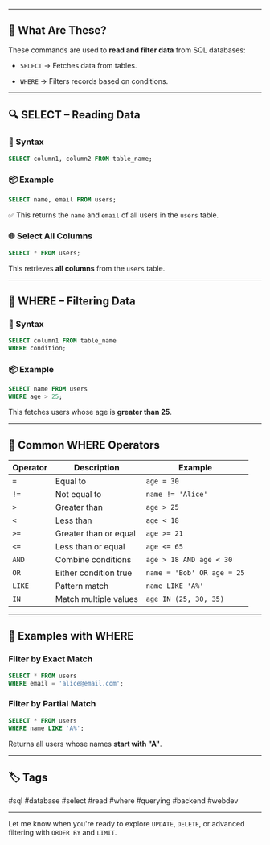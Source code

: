 
---

## 🧠 What Are These?

These commands are used to **read and filter data** from SQL databases:

- `SELECT` → Fetches data from tables.
    
- `WHERE` → Filters records based on conditions.
    

---

## 🔍 SELECT – Reading Data

### 🔧 Syntax

```sql
SELECT column1, column2 FROM table_name;
```

### 📦 Example

```sql
SELECT name, email FROM users;
```

✅ This returns the `name` and `email` of all users in the `users` table.

### 🌐 Select All Columns

```sql
SELECT * FROM users;
```

This retrieves **all columns** from the `users` table.

---

## 🎯 WHERE – Filtering Data

### 🔧 Syntax

```sql
SELECT column1 FROM table_name
WHERE condition;
```

### 📦 Example

```sql
SELECT name FROM users
WHERE age > 25;
```

This fetches users whose age is **greater than 25**.

---

## 🔣 Common WHERE Operators

|Operator|Description|Example|
|---|---|---|
|`=`|Equal to|`age = 30`|
|`!=`|Not equal to|`name != 'Alice'`|
|`>`|Greater than|`age > 25`|
|`<`|Less than|`age < 18`|
|`>=`|Greater than or equal|`age >= 21`|
|`<=`|Less than or equal|`age <= 65`|
|`AND`|Combine conditions|`age > 18 AND age < 30`|
|`OR`|Either condition true|`name = 'Bob' OR age = 25`|
|`LIKE`|Pattern match|`name LIKE 'A%'`|
|`IN`|Match multiple values|`age IN (25, 30, 35)`|

---

## 🧪 Examples with WHERE

### Filter by Exact Match

```sql
SELECT * FROM users
WHERE email = 'alice@email.com';
```

### Filter by Partial Match

```sql
SELECT * FROM users
WHERE name LIKE 'A%';
```

Returns all users whose names **start with "A"**.

---

## 🏷️ Tags

#sql #database #select #read #where #querying #backend #webdev

---

Let me know when you're ready to explore `UPDATE`, `DELETE`, or advanced filtering with `ORDER BY` and `LIMIT`.